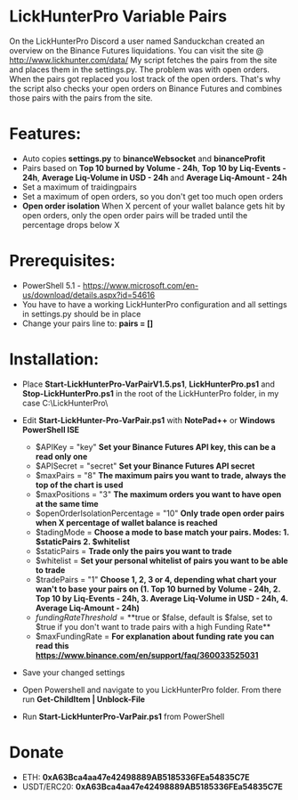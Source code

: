 # LickHunterPro Variable Pairs

On the LickHunterPro Discord a user named Sanduckchan created an overview on the Binance Futures liquidations. You can visit the site @ http://www.lickhunter.com/data/
My script fetches the pairs from the site and places them in the settings.py. The problem was with open orders. When the pairs got replaced you lost track of the open orders. That's why the script also checks your open orders on Binance Futures and combines those pairs with the pairs from the site.

# Features:
- Auto copies **settings.py** to **binanceWebsocket** and **binanceProfit**
- Pairs based on **Top 10 burned by Volume - 24h**, **Top 10 by Liq-Events - 24h**, **Average Liq-Volume in USD - 24h** and **Average Liq-Amount - 24h**
- Set a maximum of traidingpairs
- Set a maximum of open orders, so you don't get too much open orders
- **Open order isolation** When X percent of your wallet balance gets hit by open orders, only the open order pairs will be traded until the percentage drops below X

# Prerequisites:
- PowerShell 5.1 - https://www.microsoft.com/en-us/download/details.aspx?id=54616
- You have to have a working LickHunterPro configuration and all settings in settings.py should be in place
- Change your pairs line to: **pairs = []**

# Installation:
- Place **Start-LickHunterPro-VarPairV1.5.ps1**, **LickHunterPro.ps1** and **Stop-LickHunterPro.ps1** in the root of the LickHunterPro folder, in my case C:\LickHunterPro\
- Edit **Start-LickHunter-Pro-VarPair.ps1** with **NotePad++** or **Windows PowerShell ISE**
  - $APIKey = "key" **Set your Binance Futures API key, this can be a read only one**
  - $APISecret = "secret" **Set your Binance Futures API secret**
  - $maxPairs = "8" **The maximum pairs you want to trade, always the top of the chart is used**
  - $maxPositions = "3" **The maximum orders you want to have open at the same time**
  - $openOrderIsolationPercentage = "10" **Only trade open order pairs when X percentage of wallet balance is reached**
  - $tadingMode = **Choose a mode to base match your pairs. Modes: 1. $staticPairs 2. $whitelist**
  - $staticPairs = **Trade only the pairs you want to trade**
  - $whitelist = **Set your personal whitelist of pairs you want to be able to trade**
  - $tradePairs = "1" **Choose 1, 2, 3 or 4, depending what chart your wan't to base your pairs on (1. Top 10 burned by Volume - 24h, 2. Top 10 by Liq-Events - 24h, 3. Average Liq-Volume in USD - 24h, 4. Average Liq-Amount - 24h)**
  - $fundingRateThreshold = **$true or $false, default is $false, set to $true if you don't want to trade pairs with a high Funding Rate**
  - $maxFundingRate = **For explanation about funding rate you can read this https://www.binance.com/en/support/faq/360033525031**  

- Save your changed settings
- Open Powershell and navigate to you LickHunterPro folder. From there run **Get-ChildItem | Unblock-File**
- Run **Start-LickHunterPro-VarPair.ps1** from PowerShell

# Donate
- ETH: **0xA63Bca4aa47e42498889AB5185336FEa54835C7E**
- USDT/ERC20: **0xA63Bca4aa47e42498889AB5185336FEa54835C7E**
